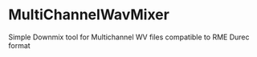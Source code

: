 # MultiChannelWavMixer
Simple Downmix tool for Multichannel WV files compatible to RME Durec format
